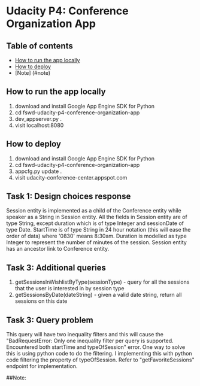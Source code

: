 # Udacity P4: Conference Organization App

## Table of contents

- [How to run the app locally](#how-to-run-the-app-locally)
- [How to deploy](#how-to-deploy)
- [Note] (#note)

## How to run the app locally  
1. download and install Google App Engine SDK for Python
2. cd fswd-udacity-p4-conference-organization-app
3. dev_appserver.py .
4. visit localhost:8080

## How to deploy 
1. download and install Google App Engine SDK for Python
2. cd fswd-udacity-p4-conference-organization-app
3. appcfg.py update .
4. visit udacity-conference-center.appspot.com

## Task 1: Design choices response
Session entity is implemented as a child of the Conference entity while speaker as a String in Session entity. All the fields in Session entity are of type String, except duration which is of type Integer and sessionDate of type Date.  StartTime is of type String in 24 hour notation (this will ease the order of data) where '0830' means 8:30am.  Duration is modelled as type Integer to represent the number of minutes of the session.  Session entity has an ancestor link to Conference entity.

## Task 3: Additional queries
1. getSessionsInWishlistByType(sessionType) - query for all the sessions that the user is interested in by session type
2. getSessionsByDate(dateString) - given a valid date string, return all sessions on this date

## Task 3: Query problem
This query will have two inequality filters and this will cause the "BadRequestError: Only one inequality filter per query is supported. Encountered both startTime and typeOfSession" error.
One way to solve this is using python code to do the filtering.  I implementing this with python code filtering the property of typeOfSession.  Refer to "getFavoriteSessions" endpoint for implementation.

##Note:

